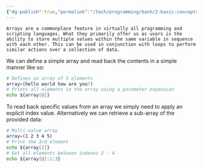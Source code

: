 ```yaml
---
{"dg-publish":true,"permalink":"/tech/programming/bash/2-basic-concepts/2-4-arrays/","noteIcon":"","created":"2024-03-04T17:36:37.370-05:00","updated":"2024-03-05T11:16:33.520-05:00"}
---
```


```ad-info
Arrays are a commonplace feature in virtually all programming and scripting languages. What they primarily offer us as users is the ability to store multiple values within the same variable in sequence with each other. This can be used in conjunction with loops to perform similar actions over a collection of data.
```

We can define a simple array and read back the contents in a simple manner like so:

```bash
# Defines an array of 5 elements
array=(hello world how are you?)
# Prints all elements in the array using a parameter expansion
echo ${array[@]}
```

To read back specific values from an array we simply need to apply an explicit index value. Alternatively we can retrieve a sub-array of the provided data:

```bash
# Multi-value array
array=(1 2 3 4 5)
# Print the 3rd element
echo ${array[2]}
# Get all elements between indexes 2 - 4
echo ${array[@]:1:3}
```